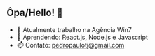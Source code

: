 ## Ôpa/Hello! 👋

- 🔭 Atualmente trabalho na Agência Win7
- 🌱 Aprendendo: React.js, Node.js e Javascript
- 📫 Contato: pedropaulotj@gmail.com
